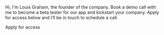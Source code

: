 
Hi, I'm Louis Graham, the founder of the company. Book a demo call with me to become a
beta tester for our app and kickstart your company. Apply for access below and I’ll be
in touch to schedule a call.

Apply for access
